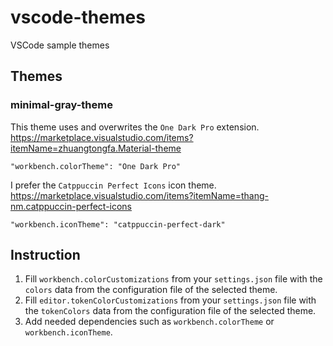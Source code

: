 # vscode-themes

VSCode sample themes

## Themes

### minimal-gray-theme

This theme uses and overwrites the `One Dark Pro` extension.
https://marketplace.visualstudio.com/items?itemName=zhuangtongfa.Material-theme

```
"workbench.colorTheme": "One Dark Pro"
```

I prefer the `Catppuccin Perfect Icons` icon theme.
https://marketplace.visualstudio.com/items?itemName=thang-nm.catppuccin-perfect-icons

```
"workbench.iconTheme": "catppuccin-perfect-dark"
```

## Instruction

1. Fill `workbench.colorCustomizations` from your `settings.json` file with the `colors` data from the configuration file of the selected theme.
2. Fill `editor.tokenColorCustomizations` from your `settings.json` file with the `tokenColors` data from the configuration file of the selected theme.
3. Add needed dependencies such as `workbench.colorTheme` or `workbench.iconTheme`.
